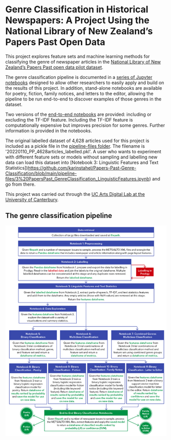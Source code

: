 # Genre Classification in Historical Newspapers: A Project Using the National Library of New Zealand’s Papers Past Open Data

This project explores feature sets and machine learning methods for classifying the genre of newspaper articles in the [National Library of New Zealand’s Papers Past open data pilot dataset](https://natlib.govt.nz/about-us/open-data/papers-past-metadata/papers-past-newspaper-open-data-pilot/dataset-papers-past-newspaper-open-data-pilot).

The genre classification pipeline is documented in a [series of Jupyter notebooks](https://github.com/karinstahel/Papers-Past-Genre-Classification/tree/main/pipeline-files) designed to allow other researchers to easily apply and build on the results of this project. In addition, stand-alone notebooks are available for poetry, fiction, family notices, and letters to the editor, allowing the pipeline to be run end-to-end to discover examples of those genres in the dataset.

Two versions of the [end-to-end notebooks](https://github.com/karinstahel/Papers-Past-Genre-Classification/tree/main/end-to-end-notebook-files) are provided: including or excluding the TF-IDF feature. Including the TF-IDF feature is computationally expensive but improves precision for some genres. Further information is provided in the notebooks.

The original labelled dataset of 4,628 articles used for this project is included as a pickle file in the [pipeline-files folder](https://github.com/karinstahel/Papers-Past-Genre-Classification/tree/main/pipeline-files). The filename is '20220110_PP_4628articles_labelled.pkl'. A user who wants to experiment with different feature sets or models without sampling and labelling new data can load this dataset into [Notebook 3: Linguistic Features and Text Statistics])https://github.com/karinstahel/Papers-Past-Genre-Classification/blob/main/pipeline-files/3%20PapersPast_GenreClassification_LinguisticFeatures.ipynb) and go from there.

This project was carried out through the [UC Arts Digital Lab at the University of Canterbury](http://dh.canterbury.ac.nz/).

## The genre classification pipeline

![Genre classification pipeline](https://github.com/karinstahel/Papers-Past-Genre-Classification/blob/main/pp_genre_pipeline-01.png?raw=true)
